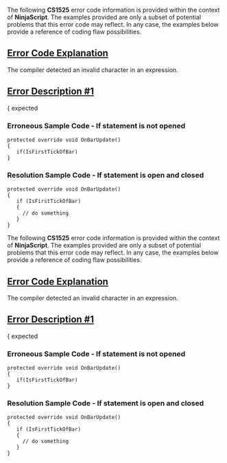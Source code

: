 The following **CS1525** error code information is provided within the context of **NinjaScript**. The examples provided are only a subset of potential problems that this error code may reflect. In any case, the examples below provide a reference of coding flaw possibilities.

## [Error Code Explanation](https://developer.ninjatrader.com/docs/desktop/cs1525\#error-code-explanation)

The compiler detected an invalid character in an expression.

## [Error Description \#1](https://developer.ninjatrader.com/docs/desktop/cs1525\#error-description-\#1)

{ expected

### Erroneous Sample Code - If statement is not opened

```jsx-150469391 csharp
protected override void OnBarUpdate()
{
   if(IsFirstTickOfBar)
}

```

### Resolution Sample Code - If statement is open and closed

```jsx-150469391 csharp
protected override void OnBarUpdate()
{
   if (IsFirstTickOfBar)
   {
     // do something
   }
}

```

The following **CS1525** error code information is provided within the context of **NinjaScript**. The examples provided are only a subset of potential problems that this error code may reflect. In any case, the examples below provide a reference of coding flaw possibilities.

## [Error Code Explanation](https://developer.ninjatrader.com/docs/desktop/cs1525\#error-code-explanation)

The compiler detected an invalid character in an expression.

## [Error Description \#1](https://developer.ninjatrader.com/docs/desktop/cs1525\#error-description-\#1)

{ expected

### Erroneous Sample Code - If statement is not opened

```jsx-150469391 csharp
protected override void OnBarUpdate()
{
   if(IsFirstTickOfBar)
}

```

### Resolution Sample Code - If statement is open and closed

```jsx-150469391 csharp
protected override void OnBarUpdate()
{
   if (IsFirstTickOfBar)
   {
     // do something
   }
}

```